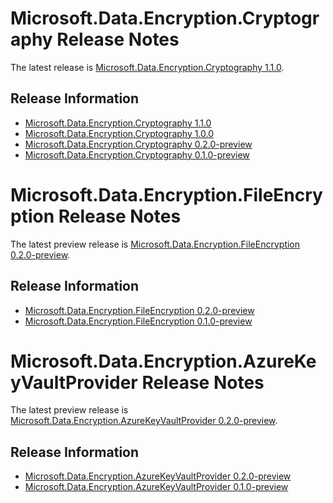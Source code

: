 # Microsoft.Data.Encryption.Cryptography Release Notes

The latest release is [Microsoft.Data.Encryption.Cryptography 1.1.0](release).

## Release Information

- [Microsoft.Data.Encryption.Cryptography 1.1.0](release)
- [Microsoft.Data.Encryption.Cryptography 1.0.0](release)
- [Microsoft.Data.Encryption.Cryptography 0.2.0-preview](preview)
- [Microsoft.Data.Encryption.Cryptography 0.1.0-preview](preview)

# Microsoft.Data.Encryption.FileEncryption Release Notes

The latest preview release is [Microsoft.Data.Encryption.FileEncryption 0.2.0-preview](preview).

## Release Information

- [Microsoft.Data.Encryption.FileEncryption 0.2.0-preview](preview)
- [Microsoft.Data.Encryption.FileEncryption 0.1.0-preview](preview)


# Microsoft.Data.Encryption.AzureKeyVaultProvider Release Notes

The latest preview release is [Microsoft.Data.Encryption.AzureKeyVaultProvider 0.2.0-preview](preview).

## Release Information

- [Microsoft.Data.Encryption.AzureKeyVaultProvider 0.2.0-preview](preview)
- [Microsoft.Data.Encryption.AzureKeyVaultProvider 0.1.0-preview](preview)

